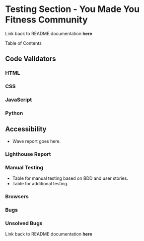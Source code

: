 # Testing Section - You Made You Fitness Community

Link back to README documentation **here**

Table of Contents

## Code Validators

### HTML

### CSS

### JavaScript

### Python

## Accessibility

- Wave report goes here.

### Lighthouse Report

### Manual Testing

- Table for manual testing based on BDD and user stories.
- Table for additional testing.

### Browsers

### Bugs

### Unsolved Bugs

Link back to README documentation **here**
